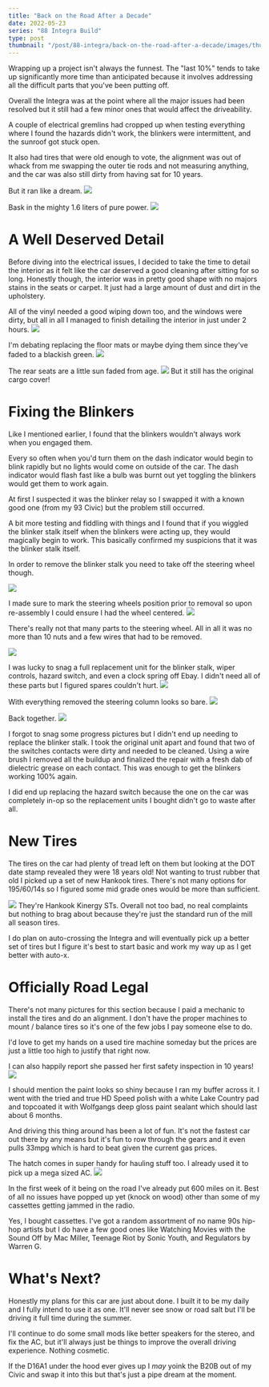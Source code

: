 ```yaml
---
title: "Back on the Road After a Decade"
date: 2022-05-23
series: "88 Integra Build"
type: post
thumbnail: "/post/88-integra/back-on-the-road-after-a-decade/images/thumbnail.jpg"
---
```


Wrapping up a project isn't always the funnest. The "last 10%" tends to take up significantly more time than anticipated because it involves addressing all the difficult parts that you've been putting off.

Overall the Integra was at the point where all the major issues had been resolved but it still had a few minor ones that would affect the driveability.

A couple of electrical gremlins had cropped up when testing everything where I found the hazards didn't work, the blinkers were intermittent, and the sunroof got stuck open.

It also had tires that were old enough to vote, the alignment was out of whack from me swapping the outer tie rods and not measuring anything, and the car was also still dirty from having sat for 10 years.

But it ran like a dream.
![](images/1.jpg)

Bask in the mighty 1.6 liters of pure power.
![](images/2.jpg)

# A Well Deserved Detail

Before diving into the electrical issues, I decided to take the time to detail the interior as it felt like the car deserved a good cleaning after sitting for so long. Honestly though, the interior was in pretty good shape with no majors stains in the seats or carpet. It just had a large amount of dust and dirt in the upholstery.

All of the vinyl needed a good wiping down too, and the windows were dirty, but all in all I managed to finish detailing the interior in just under 2 hours.
![](images/3.jpg)

I'm debating replacing the floor mats or maybe dying them since they've faded to a blackish green.
![](images/4.jpg)

The rear seats are a little sun faded from age.
![](images/5.jpg)
But it still has the original cargo cover!

# Fixing the Blinkers

Like I mentioned earlier, I found that the blinkers wouldn't always work when you engaged them.

Every so often when you'd turn them on the dash indicator would begin to blink rapidly but no lights would come on outside of the car. The dash indicator would flash fast like a bulb was burnt out yet toggling the blinkers would get them to work again.

At first I suspected it was the blinker relay so I swapped it with a known good one (from my 93 Civic) but the problem still occurred.

A bit more testing and fiddling with things and I found that if you wiggled the blinker stalk itself when the blinkers were acting up, they would magically begin to work. This basically confirmed my suspicions that it was the blinker stalk itself.

In order to remove the blinker stalk you need to take off the steering wheel though.

![](images/7.jpg)

I made sure to mark the steering wheels position prior to removal so upon re-assembly I could ensure I had the wheel centered.
![](images/8.jpg)

There's really not that many parts to the steering wheel. All in all it was no more than 10 nuts and a few wires that had to be removed.

![](images/9.jpg)

I was lucky to snag a full replacement unit for the blinker stalk, wiper controls, hazard switch, and even a clock spring off Ebay. I didn't need all of these parts but I figured spares couldn't hurt.
![](images/10.jpg)

With everything removed the steering column looks so bare.
![](images/11.jpg)

Back together.
![](images/12.jpg)

I forgot to snag some progress pictures but I didn't end up needing to replace the blinker stalk. I took the original unit apart and found that two of the switches contacts were dirty and needed to be cleaned. Using a wire brush I removed all the buildup and finalized the repair with a fresh dab of dielectric grease on each contact. This was enough to get the blinkers working 100% again.

I did end up replacing the hazard switch because the one on the car was completely in-op so the replacement units I bought didn't go to waste after all.

# New Tires

The tires on the car had plenty of tread left on them but looking at the DOT date stamp revealed they were 18 years old! Not wanting to trust rubber that old I picked up a set of new Hankook tires. There's not many options for 195/60/14s so I figured some mid grade ones would be more than sufficient.

![](images/13.jpg)
They're Hankook Kinergy STs. Overall not too bad, no real complaints but nothing to brag about because they're just the standard run of the mill all season tires.

I do plan on auto-crossing the Integra and will eventually pick up a better set of tires but I figure it's best to start basic and work my way up as I get better with auto-x.

# Officially Road Legal

There's not many pictures for this section because I paid a mechanic to install the tires and do an alignment. I don't have the proper machines to mount / balance tires so it's one of the few jobs I pay someone else to do.

I'd love to get my hands on a used tire machine someday but the prices are just a little too high to justify that right now.

I can also happily report she passed her first safety inspection in 10 years!
![](images/14.jpg)

I should mention the paint looks so shiny because I ran my buffer across it. I went with the tried and true HD Speed polish with a white Lake Country pad and topcoated it with Wolfgangs deep gloss paint sealant which should last about 6 months.

And driving this thing around has been a lot of fun. It's not the fastest car out there by any means but it's fun to row through the gears and it even pulls 33mpg which is hard to beat given the current gas prices.

The hatch comes in super handy for hauling stuff too. I already used it to pick up a mega sized AC.
![](images/15.jpg)

In the first week of it being on the road I've already put 600 miles on it. Best of all no issues have popped up yet (knock on wood) other than some of my cassettes getting jammed in the radio.

Yes, I bought cassettes. I've got a random assortment of no name 90s hip-hop artists but I do have a few good ones like Watching Movies with the Sound Off by Mac Miller, Teenage Riot by Sonic Youth, and Regulators by Warren G.

# What's Next?

Honestly my plans for this car are just about done. I built it to be my daily and I fully intend to use it as one. It'll never see snow or road salt but I'll be driving it full time during the summer.

I'll continue to do some small mods like better speakers for the stereo, and fix the AC, but it'll always just be things to improve the overall driving experience. Nothing cosmetic.

If the D16A1 under the hood ever gives up I _may_ yoink the B20B out of my Civic and swap it into this but that's just a pipe dream at the moment.

